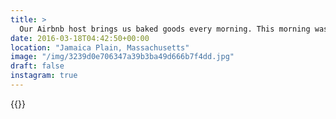 ```yaml
---
title: >
  Our Airbnb host brings us baked goods every morning. This morning was banana chocolate chip muffins. 💯🍰#vsco #VSCOfilm #travel #airbnb #food #foodporn
date: 2016-03-18T04:42:50+00:00
location: "Jamaica Plain, Massachusetts"
image: "/img/3239d0e706347a39b3ba49d666b7f4dd.jpg"
draft: false
instagram: true
---
```


{{<photo src="/img/3239d0e706347a39b3ba49d666b7f4dd.jpg">}}

